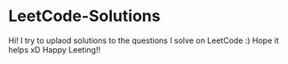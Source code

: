# LeetCode-Solutions

Hi! I try to uplaod solutions to the questions I solve on LeetCode :)
Hope it helps xD Happy Leeting!!

